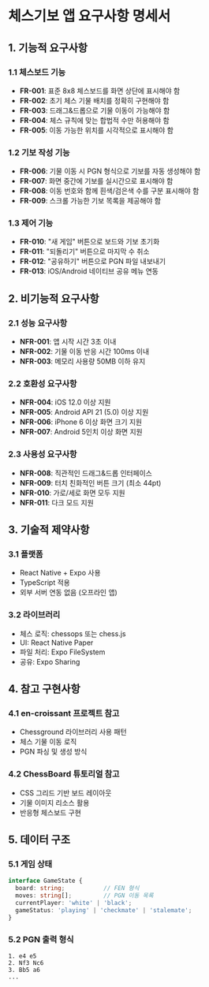 # 체스기보 앱 요구사항 명세서

## 1. 기능적 요구사항

### 1.1 체스보드 기능
- **FR-001**: 표준 8x8 체스보드를 화면 상단에 표시해야 함
- **FR-002**: 초기 체스 기물 배치를 정확히 구현해야 함  
- **FR-003**: 드래그&드롭으로 기물 이동이 가능해야 함
- **FR-004**: 체스 규칙에 맞는 합법적 수만 허용해야 함
- **FR-005**: 이동 가능한 위치를 시각적으로 표시해야 함

### 1.2 기보 작성 기능
- **FR-006**: 기물 이동 시 PGN 형식으로 기보를 자동 생성해야 함
- **FR-007**: 화면 중간에 기보를 실시간으로 표시해야 함
- **FR-008**: 이동 번호와 함께 흰색/검은색 수를 구분 표시해야 함
- **FR-009**: 스크롤 가능한 기보 목록을 제공해야 함

### 1.3 제어 기능
- **FR-010**: "새 게임" 버튼으로 보드와 기보 초기화
- **FR-011**: "되돌리기" 버튼으로 마지막 수 취소
- **FR-012**: "공유하기" 버튼으로 PGN 파일 내보내기
- **FR-013**: iOS/Android 네이티브 공유 메뉴 연동

## 2. 비기능적 요구사항

### 2.1 성능 요구사항
- **NFR-001**: 앱 시작 시간 3초 이내
- **NFR-002**: 기물 이동 반응 시간 100ms 이내
- **NFR-003**: 메모리 사용량 50MB 이하 유지

### 2.2 호환성 요구사항
- **NFR-004**: iOS 12.0 이상 지원
- **NFR-005**: Android API 21 (5.0) 이상 지원
- **NFR-006**: iPhone 6 이상 화면 크기 지원
- **NFR-007**: Android 5인치 이상 화면 지원

### 2.3 사용성 요구사항
- **NFR-008**: 직관적인 드래그&드롭 인터페이스
- **NFR-009**: 터치 친화적인 버튼 크기 (최소 44pt)
- **NFR-010**: 가로/세로 화면 모두 지원
- **NFR-011**: 다크 모드 지원

## 3. 기술적 제약사항

### 3.1 플랫폼
- React Native + Expo 사용
- TypeScript 적용
- 외부 서버 연동 없음 (오프라인 앱)

### 3.2 라이브러리
- 체스 로직: chessops 또는 chess.js
- UI: React Native Paper
- 파일 처리: Expo FileSystem
- 공유: Expo Sharing

## 4. 참고 구현사항

### 4.1 en-croissant 프로젝트 참고
- Chessground 라이브러리 사용 패턴
- 체스 기물 이동 로직
- PGN 파싱 및 생성 방식

### 4.2 ChessBoard 튜토리얼 참고  
- CSS 그리드 기반 보드 레이아웃
- 기물 이미지 리소스 활용
- 반응형 체스보드 구현

## 5. 데이터 구조

### 5.1 게임 상태
```typescript
interface GameState {
  board: string;           // FEN 형식
  moves: string[];         // PGN 이동 목록
  currentPlayer: 'white' | 'black';
  gameStatus: 'playing' | 'checkmate' | 'stalemate';
}
```

### 5.2 PGN 출력 형식
```
1. e4 e5
2. Nf3 Nc6  
3. Bb5 a6
...
```